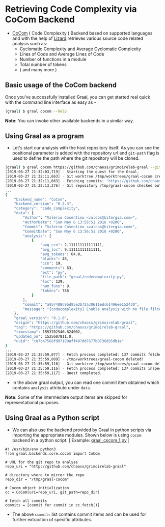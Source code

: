 # Retrieving Code Complexity via CoCom Backend

- [CoCom](https://github.com/chaoss/grimoirelab-graal/blob/master/graal/backends/core/cocom.py) ( Code Complexity ) Backend based on supported languages and with the help of [Lizard](https://github.com/terryyin/lizard) retrieves various source code related analysis such as:
  - Cyclomatic Complexity and Average Cyclomatic Complexity
  - Lines of Code and Average Lines of Code
  - Number of functions in a module
  - Total number of tokens
  - ( and many more )

## Basic usage of the CoCom backend

Once you've successfully installed Graal, you can get started real quick with the command line interface as easy as -

```sh
(graal) $ graal cocom --help
```

**Note:** You can invoke other available backends in a similar way.

## Using Graal as a program

- Let's start our analysis with the host repository itself. As you can see the positional parameter is added with the repository url and `git-path` flag is used to define the path where the git repository will be cloned.

```sh
(graal) $ graal cocom https://github.com/chaoss/grimoirelab-graal --git-path /tmp/graal-cocom
[2019-03-27 21:32:03,719] - Starting the quest for the Graal.
[2019-03-27 21:32:11,663] - Git worktree /tmp/worktrees/graal-cocom created!
[2019-03-27 21:32:11,663] - Fetching commits: 'https://github.com/chaoss/grimoirelab-graal' git repository from 1970-01-01 00:00:00+00:00 to 2100-01-01 00:00:00+00:00; all branches
[2019-03-27 21:32:13,276] - Git repository /tmp/graal-cocom checked out!
...
{
    "backend_name": "CoCom",
    "backend_version": "0.2.3",
    "category": "code_complexity",
    "data": {
        "Author": "Valerio Cosentino <valcos@bitergia.com>",
        "AuthorDate": "Sun May 6 13:56:51 2018 +0200",
        "Commit": "Valerio Cosentino <valcos@bitergia.com>",
        "CommitDate": "Sun May 6 13:56:51 2018 +0200",
        "analysis": [
            {
                "avg_ccn": 2.111111111111111,
                "avg_loc": 9.11111111111111,
                "avg_tokens": 64.0,
                "blanks": 48,
                "ccn": 19,
                "comments": 63,
                "ext": "py",
                "file_path": "graal/codecomplexity.py",
                "loc": 129,
                "num_funs": 9,
                "tokens": 786
            }
        ],
        "commit": "a957488c9bd95e3b72a30611edc61496ee152430",
        "message": "[codecomplexity] Enable analysis with no file filtering\n\nThis patch allows to handle analysis without file filtering."
    },
    "graal_version": "0.1.0",
    "origin": "https://github.com/chaoss/grimoirelab-graal",
    "tag": "https://github.com/chaoss/grimoirelab-graal",
    "timestamp": 1553702540.824002,
    "updated_on": 1525607811.0,
    "uuid": "ce7c47568fd87100aff497dd7677b0736d85db1e"
}
...
[2019-03-27 21:35:59,077] - Fetch process completed: 137 commits fetched
[2019-03-27 21:35:59,089] - /tmp/worktrees/graal-cocom deleted!
[2019-03-27 21:35:59,116] - Git worktree /tmp/worktrees/graal-cocom deleted!
[2019-03-27 21:35:59,116] - Fetch process completed: 137 commits inspected
[2019-03-27 21:35:59,117] - Quest completed.
```

- In the above graal output, you can read one commit item obtained which contains `analysis` attribute under `data`.

**Note:** Some of the intermediate output items are skipped for representational purposes.

## Using Graal as a Python script

- We can also use the backend provided by Graal in python scripts via importing the appropriate modules. Shown below is using `cocom` backend in a python script. [ Example: [graal_cocom_1.py](./scripts/graal_cocom_1.py) ]

```python3
#! /usr/bin/env python3
from graal.backends.core.cocom import CoCom

# URL for the git repo to analyze
repo_uri = "http://github.com/chaoss/grimoirelab-graal"

# directory where to mirror the repo
repo_dir = "/tmp/graal-cocom"

# Cocom object initialization
cc = CoCom(uri=repo_uri, git_path=repo_dir)

# fetch all commits
commits = [commit for commit in cc.fetch()]
```

- The above `commits` list contains commit items and can be used for further extraction of specific attributes.
